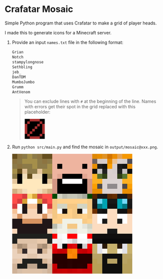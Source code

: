 # Crafatar Mosaic
Simple Python program that uses Crafatar to make a grid of player heads.

I made this to generate icons for a Minecraft server.

1. Provide an input `names.txt` file in the following format:

    ```
    Grian
    Notch
    stampylongnose
    Sethbling
    jeb_
    DanTDM
    MumboJumbo
    Grumm
    AntVenom
    ```

    > You can exclude lines with `#` at the beginning of the line.
    > Names with errors get their spot in the grid replaced with this placeholder:
    >
    > <img src="src/placeholder/missing-face.png" alt="Placeholder" style="width:64px; image-rendering: pixelated;"/>

1. Run `python src/main.py` and find the mosaic in `output/mosaic@xxx.png`. 

    <img src="assets/sample.png" alt="Sample Minecraft Face Grid" style="width:384px; image-rendering: pixelated;"/>